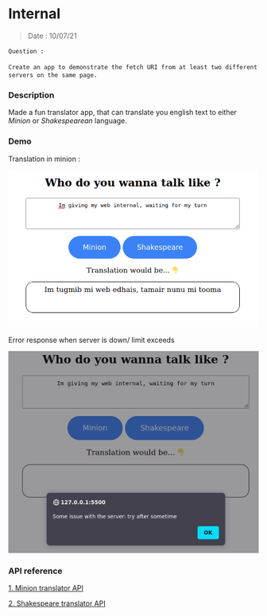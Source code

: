 # Internal

> Date : 10/07/21

```
Question :

Create an app to demonstrate the fetch URI from at least two different servers on the same page.
```
### Description 
Made a fun translator app, that can translate you english text to either  _Minion_ or _Shakespearean_ language.

### Demo


Translation in minion :

![output](img/output1.png)

Error response when server is down/ limit exceeds

![output](img/output2.png)


### API reference

[1. Minion translator API](https://funtranslations.com/api/minion) 

[2. Shakespeare translator API](https://funtranslations.com/api/shakespeare)